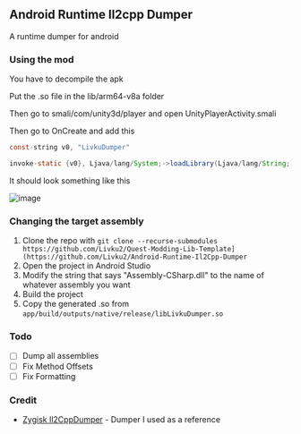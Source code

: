 ## Android Runtime Il2cpp Dumper

A runtime dumper for android

### Using the mod
You have to decompile the apk

Put the .so file in the lib/arm64-v8a folder

Then go to smali/com/unity3d/player and open UnityPlayerActivity.smali

Then go to OnCreate and add this

```java
const-string v0, "LivkuDumper"

invoke-static {v0}, Ljava/lang/System;->loadLibrary(Ljava/lang/String;)V
```
It should look something like this

![image](https://github.com/user-attachments/assets/6c57ee92-b97d-4e31-921a-ac5fa135fe60)


### Changing the target assembly

1. Clone the repo with ``` git clone --recurse-submodules https://github.com/Livku2/Quest-Modding-Lib-Template](https://github.com/Livku2/Android-Runtime-Il2Cpp-Dumper ```
2. Open the project in Android Studio
4. Modify the string that says "Assembly-CSharp.dll" to the name of whatever assembly you want
5. Build the project
6. Copy the generated .so from `app/build/outputs/native/release/libLivkuDumper.so`


### Todo

- [ ] Dump all assemblies
- [ ] Fix Method Offsets
- [ ] Fix Formatting

### Credit

- [Zygisk Il2CppDumper](https://github.com/Perfare/Zygisk-Il2CppDumper) - Dumper I used as a reference
